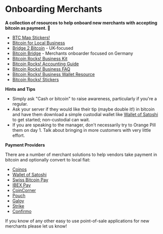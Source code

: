 # Onboarding Merchants

**A collection of resources to help onboard new merchants with accepting bitcoin as payment. 🤝**

- [BTC Map Stickers!](https://github.com/teambtcmap/btcmap-general/tree/main/design/stickers)
- [Bitcoin for Local Business](https://bitcoinforlocalbusiness.com/)
- [Bridge 2 Bitcoin](https://bridge2bitcoin.com/) - UK-focused
- [Bitcoin Bridge](https://bitcoin-bridge.de/) - Merchants onboarder focused on Germany
- [Bitcoin Rocks! Business Kit](https://bitcoin.rocks/business/kit)
- [Bitcoin Rocks! Accounting Guide](https://bitcoin.rocks/business/accounting)
- [Bitcoin Rocks! Business FAQ](https://bitcoin.rocks/business/faq)
- [Bitcoin Rocks! Business Wallet Resource](https://bitcoin.rocks/business/wallets)
- [Bitcoin Rocks! Stickers](https://bitcoin.rocks/business/stickers)

**Hints and Tips**

- Simply ask "Cash or bitcoin" to raise awareness, particularly if you're a regular.
- Ask your server if they would like their tip (maybe double it!) in bitcoin and have them download a simple custodial wallet like [Wallet of Satoshi](https://www.walletofsatoshi.com/) to get started; non-custodial can wait.
- If you are speaking to the manager, don't necessarily try to Orange Pill them on day 1. Talk about bringing in more customers with very little effort.

**Payment Providers**

There are a number of merchant solutions to help vendors take payment in bitcoin and optionally convert to local fiat:

- [Coinos](https://coinos.io/)
- [Wallet of Satoshi](https://www.walletofsatoshi.com/)
- [Swiss Bitcoin Pay](https://swiss-bitcoin-pay.ch/)
- [IBEX Pay](https://www.ibexpay.io/)
- [CoinCorner](https://www.coincorner.com/)
- [Pouch](https://pouch.ph/)
- [Galoy](https://galoy.io/)
- [Strike](https://strike.me/)
- [Confirmo](http://confirmo.net)

If you know of any other easy to use point-of-sale applications for new merchants please let us know!
